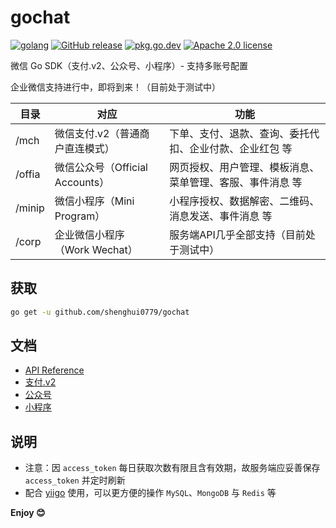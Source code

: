 # gochat

[![golang](https://img.shields.io/badge/Language-Go-green.svg?style=flat)](https://golang.org) [![GitHub release](https://img.shields.io/github/release/shenghui0779/gochat.svg)](https://github.com/shenghui0779/gochat/releases/latest) [![pkg.go.dev](https://img.shields.io/badge/dev-reference-007d9c?logo=go&logoColor=white&style=flat)](https://pkg.go.dev/github.com/shenghui0779/gochat) [![Apache 2.0 license](http://img.shields.io/badge/license-Apache%202.0-brightgreen.svg)](http://opensource.org/licenses/apache2.0)

微信 Go SDK（支付.v2、公众号、小程序）- 支持多账号配置

企业微信支持进行中，即将到来！（目前处于测试中）

| 目录     | 对应                        | 功能                                              |
| ------- | --------------------------- | ------------------------------------------------ |
| /mch    | 微信支付.v2（普通商户直连模式）  | 下单、支付、退款、查询、委托代扣、企业付款、企业红包 等   |
| /offia  | 微信公众号（Official Accounts）| 网页授权、用户管理、模板消息、菜单管理、客服、事件消息 等 |
| /minip  | 微信小程序（Mini Program）     | 小程序授权、数据解密、二维码、消息发送、事件消息 等      |
| /corp   | 企业微信小程序（Work Wechat）   | 服务端API几乎全部支持（目前处于测试中）               |

## 获取

```sh
go get -u github.com/shenghui0779/gochat
```

## 文档

- [API Reference](https://pkg.go.dev/github.com/shenghui0779/gochat)
- [支付.v2](https://github.com/shenghui0779/gochat/wiki/支付V2)
- [公众号](https://github.com/shenghui0779/gochat/wiki/公众号)
- [小程序](https://github.com/shenghui0779/gochat/wiki/小程序)

## 说明

- 注意：因 `access_token` 每日获取次数有限且含有效期，故服务端应妥善保存 `access_token` 并定时刷新
- 配合 [yiigo](https://github.com/shenghui0779/yiigo) 使用，可以更方便的操作 `MySQL`、`MongoDB` 与 `Redis` 等

**Enjoy 😊**
